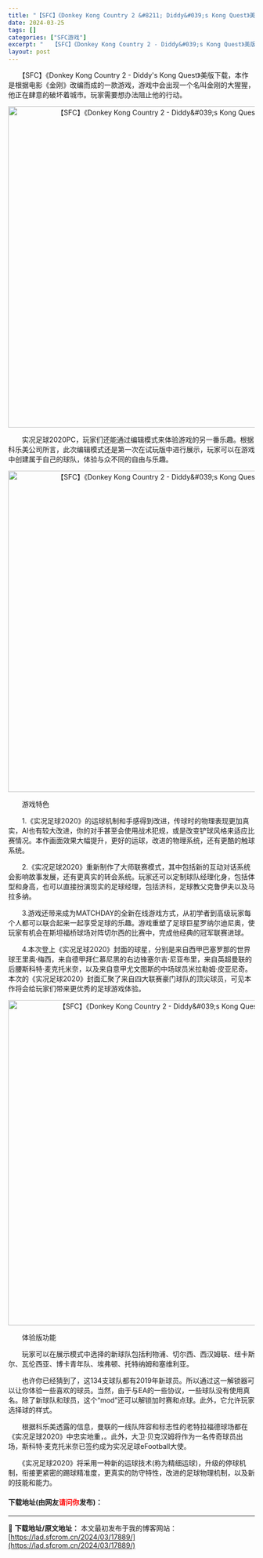 ```yaml
---
title: "【SFC】《Donkey Kong Country 2 &#8211; Diddy&#039;s Kong Quest》美版下载"
date: 2024-03-25
tags: []
categories: ["SFC游戏"]
excerpt: "　　【SFC】《Donkey Kong Country 2 - Diddy&#039;s Kong Quest》美版下载，本作是根据电影《金刚》改编而成的一款游戏，游戏中会出现一个名叫金刚的大猩猩，他正在肆意的破坏着城市。玩家需要想办法阻止他的行动。 　　实况足球2020PC，玩家们还能通过编辑模式来&hellip;"
layout: post
---
```


 <p>　　【SFC】《Donkey Kong Country 2 - Diddy&#39;s Kong Quest》美版下载，本作是根据电影《金刚》改编而成的一款游戏，游戏中会出现一个名叫金刚的大猩猩，他正在肆意的破坏着城市。玩家需要想办法阻止他的行动。</p> <p align="center"><img align="" border="0" src="https://lad.sfcrom.cn/wp-content/uploads/2024/03/20240324_6600b4db7d004.png" width="655" alt="【SFC】《Donkey Kong Country 2 - Diddy&amp;#039;s Kong Quest》美版下载" /></p> <p>　　实况足球2020PC，玩家们还能通过编辑模式来体验游戏的另一番乐趣。根据科乐美公司所言，此次编辑模式还是第一次在试玩版中进行展示，玩家可以在游戏中创建属于自己的球队，体验与众不同的自由与乐趣。</p> <p align="center"><img align="" border="0" src="https://lad.sfcrom.cn/wp-content/uploads/2024/03/20240324_6600b4dcdf374.png" width="655" alt="【SFC】《Donkey Kong Country 2 - Diddy&amp;#039;s Kong Quest》美版下载" /></p> <p>　　游戏特色</p> <p>　　1.《实况足球2020》的运球机制和手感得到改进，传球时的物理表现更加真实，AI也有较大改进，你的对手甚至会使用战术犯规，或是改变铲球风格来适应比赛情况。本作画面效果大幅提升，更好的运球，改进的物理系统，还有更酷的触球系统。</p> <p>　　2.《实况足球2020》重新制作了大师联赛模式，其中包括新的互动对话系统会影响故事发展，还有更真实的转会系统。玩家还可以定制球队经理化身，包括体型和身高，也可以直接扮演现实的足球经理，包括济科，足球教父克鲁伊夫以及马拉多纳。</p> <p>　　3.游戏还带来成为MATCHDAY的全新在线游戏方式，从初学者到高级玩家每个人都可以联合起来一起享受足球的乐趣。游戏重塑了足球巨星罗纳尔迪尼奥，使玩家有机会在斯坦福桥球场对阵切尔西的比赛中，完成他经典的冠军联赛进球。</p> <p>　　4.本次登上《实况足球2020》封面的球星，分别是来自西甲巴塞罗那的世界球王里奥&middot;梅西，来自德甲拜仁慕尼黑的右边锋塞尔吉&middot;尼亚布里，来自英超曼联的后腰斯科特&middot;麦克托米奈，以及来自意甲尤文图斯的中场球员米拉勒姆&middot;皮亚尼奇。本次的《实况足球2020》封面汇聚了来自四大联赛豪门球队的顶尖球员，可见本作将会给玩家们带来更优秀的足球游戏体验。</p> <p align="center"><img align="" border="0" src="https://lad.sfcrom.cn/wp-content/uploads/2024/03/20240324_6600b4de68aca.png" width="663" alt="【SFC】《Donkey Kong Country 2 - Diddy&amp;#039;s Kong Quest》美版下载" /></p> <p>　　体验版功能</p> <p>　　玩家可以在展示模式中选择的新球队包括利物浦、切尔西、西汉姆联、纽卡斯尔、瓦伦西亚、博卡青年队、埃弗顿、托特纳姆和塞维利亚。</p> <p>　　也许你已经猜到了，这134支球队都有2019年新球员。所以通过这一解锁器可以让你体验一些喜欢的球员。当然，由于与EA的一些协议，一些球队没有使用真名。除了新球队和球员，这个&ldquo;mod&rdquo;还可以解锁加时赛和点球。此外，它允许玩家选择球的样式。</p> <p>　　根据科乐美透露的信息，曼联的一线队阵容和标志性的老特拉福德球场都在《实况足球2020》中忠实地重，。此外，大卫&middot;贝克汉姆将作为一名传奇球员出场，斯科特&middot;麦克托米奈已签约成为实况足球eFootball大使。</p> <p>　　《实况足球2020》将采用一种新的运球技术(称为精细运球)，升级的停球机制，衔接更紧密的踢球精准度，更真实的防守特性，改进的足球物理机制，以及新的技能和能力。</p> <p><h4>下载地址(由网友<font color="red">请问你</font>发布)：</h4></p> 

---
📖 **下载地址/原文地址：** 本文最初发布于我的博客网站：[https://lad.sfcrom.cn/2024/03/17889/](https://lad.sfcrom.cn/2024/03/17889/)
